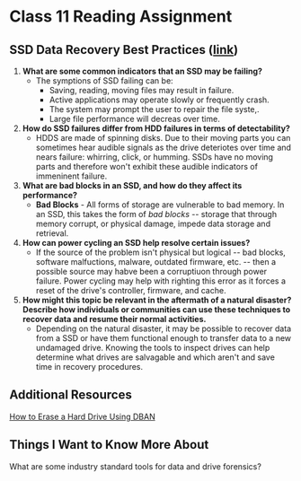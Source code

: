 # Class 11 Reading Assignment

## SSD Data Recovery Best Practices ([link](https://www.n-able.com/blog/ssd-data-recovery-best-practices))

1. **What are some common indicators that an SSD may be failing?**
    - The symptions of SSD failing can be:
      - Saving, reading, moving files may result in failure.
      - Active applications may operate slowly or frequently crash.
      - The system may prompt the user to repair the file syste,. 
      - Large file performance will decreas over time.
2. **How do SSD failures differ from HDD failures in terms of detectability?**
    - HDDS are made of spinning disks. Due to their moving parts you can sometimes hear audible signals as the drive deteriotes over time and nears failure: whirring, click, or humming. SSDs have no moving parts and therefore won't exhibit these audible indicators of immeninent failure.
3. **What are bad blocks in an SSD, and how do they affect its performance?**
    - **Bad Blocks** - All forms of storage are vulnerable to bad memory. In an SSD, this takes the form of *bad blocks* -- storage that through memory corrupt, or physical damage, impede data storage and retrieval.
4. **How can power cycling an SSD help resolve certain issues?**
    - If the source of the problem isn't physical but logical -- bad blocks, software malfuctions, malware, outdated firmware, etc. -- then a possible source may habve been a corruptiuon through power failure. Power cycling may help with righting this error as it forces a reset of the drive's controller, firmware, and cache. 
5. **How might this topic be relevant in the aftermath of a natural disaster? Describe how individuals or communities can use these techniques to recover data and resume their normal activities.**
    - Depending on the natural disaster, it may be possible to recover data from a SSD or have them functional enough to transfer data to a new undamaged drive. Knowing the tools to inspect drives can help determine what drives are salvagable and which aren't and save time in recovery procedures.

## Additional Resources
[How to Erase a Hard Drive Using DBAN](https://www.lifewire.com/how-to-erase-a-hard-drive-using-dban-2619148)

## Things I Want to Know More About
What are some industry standard tools for data and drive forensics?
